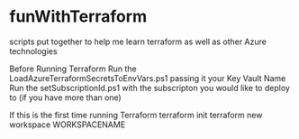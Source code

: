 # funWithTerraform
scripts put together to help me learn terraform as well as other Azure technologies

Before Running Terraform
Run the LoadAzureTerraformSecretsToEnvVars.ps1 passing it your Key Vault Name
Run the setSubscriptionId.ps1 with the subscripton you would like to deploy to (if you have more than one) 



If this is the first time running Terraform
terraform init
terraform new workspace WORKSPACENAME

